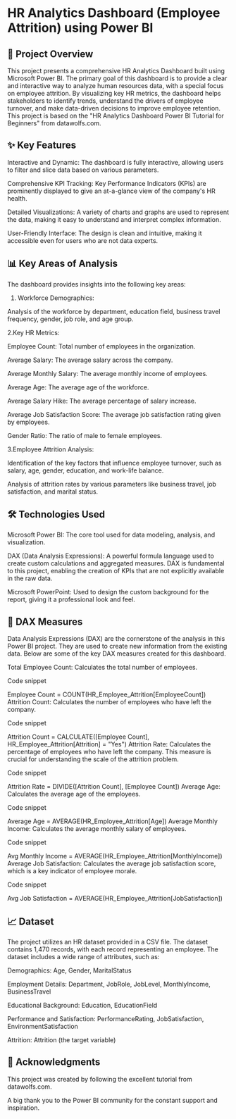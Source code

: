 # HR Analytics Dashboard (Employee Attrition) using Power BI
## 📝 Project Overview
This project presents a comprehensive HR Analytics Dashboard built using Microsoft Power BI. 
The primary goal of this dashboard is to provide a clear and interactive way to analyze human resources data, with a special focus on employee attrition. 
By visualizing key HR metrics, the dashboard helps stakeholders to identify trends, understand the drivers of employee turnover,
and make data-driven decisions to improve employee retention. This project is based on the "HR Analytics Dashboard Power BI Tutorial for Beginners" from datawolfs.com.
## ✨ Key Features
Interactive and Dynamic: The dashboard is fully interactive, allowing users to filter and slice data based on various parameters.

Comprehensive KPI Tracking: Key Performance Indicators (KPIs) are prominently displayed to give an at-a-glance view of the company's HR health.

Detailed Visualizations: A variety of charts and graphs are used to represent the data, making it easy to understand and interpret complex information.

User-Friendly Interface: The design is clean and intuitive, making it accessible even for users who are not data experts.

## 📊 Key Areas of Analysis
The dashboard provides insights into the following key areas:

1. Workforce Demographics:

Analysis of the workforce by department, education field, business travel frequency, gender, job role, and age group.

2.Key HR Metrics:

Employee Count: Total number of employees in the organization.

Average Salary: The average salary across the company.

Average Monthly Salary: The average monthly income of employees.

Average Age: The average age of the workforce.

Average Salary Hike: The average percentage of salary increase.

Average Job Satisfaction Score: The average job satisfaction rating given by employees.

Gender Ratio: The ratio of male to female employees.

3.Employee Attrition Analysis:

Identification of the key factors that influence employee turnover, such as salary, age, gender, education, and work-life balance.

Analysis of attrition rates by various parameters like business travel, job satisfaction, and marital status.

## 🛠️ Technologies Used
Microsoft Power BI: The core tool used for data modeling, analysis, and visualization.

DAX (Data Analysis Expressions): A powerful formula language used to create custom calculations and aggregated measures. DAX is fundamental to this project, enabling the creation of KPIs that are not explicitly available in the raw data.

Microsoft PowerPoint: Used to design the custom background for the report, giving it a professional look and feel.

## 🧮 DAX Measures
Data Analysis Expressions (DAX) are the cornerstone of the analysis in this Power BI project. They are used to create new information from the existing data. Below are some of the key DAX measures created for this dashboard.

Total Employee Count: Calculates the total number of employees.

Code snippet

Employee Count = COUNT(HR_Employee_Attrition[EmployeeCount])
Attrition Count: Calculates the number of employees who have left the company.

Code snippet

Attrition Count = CALCULATE([Employee Count], HR_Employee_Attrition[Attrition] = "Yes")
Attrition Rate: Calculates the percentage of employees who have left the company. This measure is crucial for understanding the scale of the attrition problem.

Code snippet

Attrition Rate = DIVIDE([Attrition Count], [Employee Count])
Average Age: Calculates the average age of the employees.

Code snippet

Average Age = AVERAGE(HR_Employee_Attrition[Age])
Average Monthly Income: Calculates the average monthly salary of employees.

Code snippet

Avg Monthly Income = AVERAGE(HR_Employee_Attrition[MonthlyIncome])
Average Job Satisfaction: Calculates the average job satisfaction score, which is a key indicator of employee morale.

Code snippet

Avg Job Satisfaction = AVERAGE(HR_Employee_Attrition[JobSatisfaction])
## 📈 Dataset
The project utilizes an HR dataset provided in a CSV file. The dataset contains 1,470 records, with each record representing an employee. The dataset includes a wide range of attributes, such as:

Demographics: Age, Gender, MaritalStatus

Employment Details: Department, JobRole, JobLevel, MonthlyIncome, BusinessTravel

Educational Background: Education, EducationField

Performance and Satisfaction: PerformanceRating, JobSatisfaction, EnvironmentSatisfaction

Attrition: Attrition (the target variable)

## 🙏 Acknowledgments
This project was created by following the excellent tutorial from datawolfs.com.

A big thank you to the Power BI community for the constant support and inspiration.

